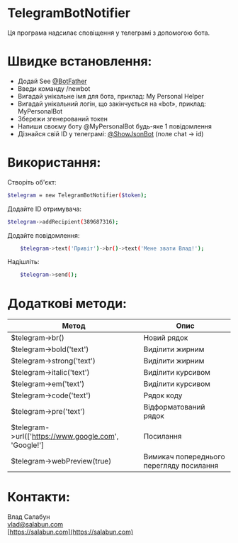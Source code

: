 # TelegramBotNotifier

Ця програма надсилає сповіщення у телеграмі з допомогою бота.

# Швидке встановлення:

  - Додай See [@BotFather](https://t.me/botfather)
  - Введи команду /newbot
  - Вигадай унікальне імя для бота, приклад: My Personal Helper
  - Вигадай унікальний логін, що закінчується на «bot», приклад: MyPersonalBot
  - Збережи згенерований токен
  - Напиши своєму боту @MyPersonalBot будь-яке 1 повідомлення
  - Дізнайся свій ID у телеграмі: [@ShowJsonBot](https://t.me/ShowJsonBot) (поле chat -> id)

# Використання:
Створіть об'єкт:
```sh
$telegram = new TelegramBotNotifier($token);
```
Додайте ID отримувача:
```sh
$telegram->addRecipient(389687316);
```
Додайте повідомлення:
```sh
    $telegram->text('Привіт')->br()->text('Мене звати Влад!');
```
Надішліть:
```sh
    $telegram->send();
```
# Додаткові методи:
| Метод | Опис |
| ------ | ------ |
| $telegram->br() | Новий рядок |
| $telegram->bold('text') | Виділити жирним |
| $telegram->strong('text') | Виділити жирним |
| $telegram->italic('text') | Виділити курсивом |
| $telegram->em('text') | Виділити курсивом |
| $telegram->code('text') | Рядок коду |
| $telegram->pre('text') | Відформатований рядок |
| $telegram->url(['https://www.google.com', 'Google!'] | Посилання |
| $telegram->webPreview(true)  | Вимикач попереднього перегляду посилання |

# Контакти:
Влад Салабун  
vlad@salabun.com  
[https://salabun.com](https://salabun.com)
